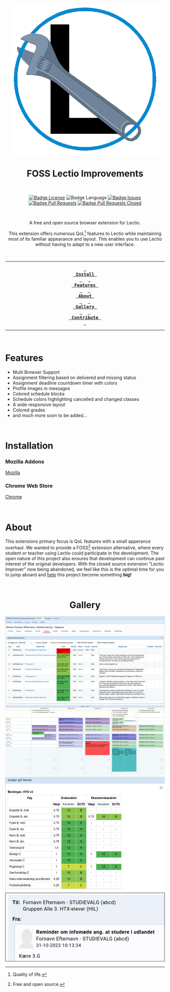 <div align = center>

![Logo]

<h1> FOSS Lectio Improvements </h1>

<br>

<!-- [![Badge Stars]][Stars] -->
[![Badge License]][License] 
![Badge Language] 
[![Badge Issues]][Issues] 
[![Badge Pull Requests]][Pull Requests] 
[![Badge Pull Requests Closed]][Pull Requests Closed] 

<br>


A free and open source browser extension for Lectio.

This extension offers numerous QoL[^1] features to Lectio while maintaining most of its familiar appearance and layout. This enables you to use Lectio without having to adapt to a new user interface.

<br>

---

**[<kbd> <br> Install <br> </kbd>][Install]** 
**[<kbd> <br> Features <br> </kbd>][Features]** 
**[<kbd> <br> About <br> </kbd>][About]** 
**[<kbd> <br> Gallery <br> </kbd>][Gallery]** 
**[<kbd> <br> Contribute <br> </kbd>][Contribute]**

---

<br>

</div>

# Features
  * Multi Browser Support
  * Assignment filtering based on delivered and missing status
  * Assignment deadline countdown timer with colors 
  * Profile images in messages
  * Colored schedule blocks
  * Schedule colors highlighting cancelled and changed classes 
  * A wide responsive layout 
  * Colored grades 
  * and much more soon to be added...

<br>

# Installation

### Mozilla Addons

[Mozilla]

### Chrome Web Store

[Chrome]

<br>

# About

This extensions primary focus is QoL features with a small apperance overhaul. We wanted to provide a FOSS[^2] extension alternative, where every student or teacher using Lectio could participate in the development. 
The open nature of this project also ensures that development can continue past interest of the original developers. With the closed source extension "Lectio Improver" now being abandoned, we feel like this is the optimal time for you to jump aboard and [help](/CONTRIBUTING.md) this project become something **big!**

<br>

<h1 align=center> Gallery </h1>

![Gallery1]
![Gallery2]
![Gallery3]
![Gallery4]

<!--------------------------------{ Footnotes }-------------------------------->

[^1]: Quality of life.
[^2]: Free and open source.

<!---------------------------------{ Labels }---------------------------------->

[Stars]: https://starchart.cc/logicguy1/FOSS-Lectio-improvements

[Issues]: https://github.com/logicguy1/FOSS-Lectio-improvements/issues
[License]: /LICENSE
[Pull Requests]: https://github.com/logicguy1/FOSS-Lectio-improvements/pulls
[Pull Requests Closed]: https://github.com/logicguy1/FOSS-Lectio-improvements/pulls?q=is%3Apr+is%3Aclosed

[Install]: #Installation
[Features]: #Features
[About]: #About
[Gallery]: #Gallery
[Contribute]: /CONTRIBUTING.md

[Mozilla]: https://addons.mozilla.org/en-US/firefox/addon/foss-lectio-improvements/
[Chrome]: https://chromewebstore.google.com/detail/dpkemhpefffgmciiijaakddhlllcfplh

<!----------------------------------{ Images }--------------------------------->

[Logo]: /assets/logo_transparent.png
[Gallery1]: /assets/gallery/assignment_countdown_colors.png
[Gallery2]: /assets/gallery/schedule_colors.png
[Gallery3]: /assets/gallery/colored_grades.png
[Gallery4]: /assets/gallery/message_profile_pictures.png

<!----------------------------------{ Badges }--------------------------------->

[Badge Issues]: https://img.shields.io/github/issues/logicguy1/FOSS-Lectio-improvements
[Badge License]: https://img.shields.io/github/license/logicguy1/FOSS-Lectio-improvements
[Badge Pull Requests]: https://img.shields.io/github/issues-pr/logicguy1/FOSS-Lectio-improvements
[Badge Pull Requests Closed]: https://img.shields.io/github/issues-pr-closed-raw/logicguy1/FOSS-Lectio-improvements
[Badge Stars]: https://img.shields.io/github/stars/logicguy1/FOSS-Lectio-improvements
[Badge Language]: https://img.shields.io/github/languages/top/logicguy1/FOSS-Lectio-improvements

